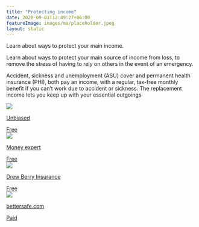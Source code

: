 ```yaml
---
title: "Protecting income"
date: 2020-09-01T12:49:27+06:00
featureImage: images/ma/placeholder.jpeg
layout: static
---
```


Learn about ways to protect your main income.

Learn about ways to protect your main source of income from loss, to remove the stress of having to rely on others in the event of an emergency.

Accident, sickness and unemployment (ASU) cover and permanent health insurance (PHI), both pay an income, with a regular, tax-free monthly benefit if you can’t work due to accident or sickness. The replacement income lets you keep up with your essential outgoings

<a class="ma-link" href="https://www.unbiased.co.uk/discover/insurance/critical-illness-insurance"><div class="ma-card ma-card-Wealth"><div class="ma-icon"><img src ="/images/icon-check.png"/></div><div class="ma-name"><p>Unbiased</p></div><div class="ma-paid-text"><span>Free</span></div></div></a><a class="ma-link" href="https://www.moneyexpert.com/life-insurance/accident-sickness-unemployment-insurance/"><div class="ma-card ma-card-Wealth"><div class="ma-icon"><img src ="/images/icon-check.png"/></div><div class="ma-name"><p>Money expert</p></div><div class="ma-paid-text"><span>Free</span></div></div></a><a class="ma-link" href="https://www.drewberryinsurance.co.uk/income-protection-insurance/permanent-health-insurance"><div class="ma-card ma-card-Wealth"><div class="ma-icon"><img src ="/images/icon-check.png"/></div><div class="ma-name"><p>Drew Berry Insurance</p></div><div class="ma-paid-text"><span>Free</span></div></div></a><a class="ma-link" href="https://www.awin1.com/cread.php?awinmid=16254&awinaffid=1198638&ued=https%3A%2F%2Fwww.bettersafe.com%2F"><div class="ma-card ma-card-Wealth"><div class="ma-icon"><img src ="/images/icon-pound.png"/></div><div class="ma-name"><p>bettersafe.com</p></div><div class="ma-paid-text"><span>Paid</span></div></div></a>  

<br/><br/>






